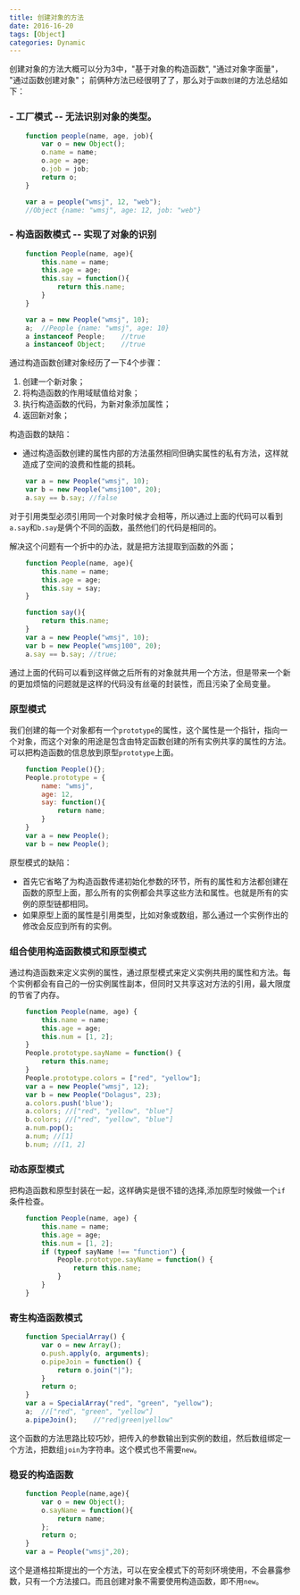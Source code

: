 ```yaml
---
title: 创建对象的方法
date: 2016-16-20
tags: [Object]
categories: Dynamic
---
```


创建对象的方法大概可以分为3中，"基于对象的构造函数", "通过对象字面量"， "通过函数创建对象"；
前俩种方法已经很明了了，那么对于`函数创建`的方法总结如下：

### - 工厂模式 -- 无法识别对象的类型。

```javascript
    function people(name, age, job){
        var o = new Object();
        o.name = name;
        o.age = age;
        o.job = job;
        return o;
    }

    var a = people("wmsj", 12, "web");
    //Object {name: "wmsj", age: 12, job: "web"}
```

### - 构造函数模式 -- 实现了对象的识别

```javascript
    function People(name, age){
        this.name = name;
        this.age = age;
        this.say = function(){
            return this.name;
        }
    }

    var a = new People("wmsj", 10);
    a;  //People {name: "wmsj", age: 10}
    a instanceof People;    //true
    a instanceof Object;    //true
```

通过构造函数创建对象经历了一下4个步骤：
1. 创建一个新对象；
2. 将构造函数的作用域赋值给对象；
3. 执行构造函数的代码，为新对象添加属性；
4. 返回新对象；

构造函数的缺陷：
- 通过构造函数创建的属性内部的方法虽然相同但确实属性的私有方法，这样就造成了空间的浪费和性能的损耗。

```javascript
    var a = new People("wmsj", 10);
    var b = new People("wmsj100", 20);
    a.say == b.say; //false
```

对于引用类型必须引用同一个对象时候才会相等，所以通过上面的代码可以看到`a.say`和`b.say`是俩个不同的函数，虽然他们的代码是相同的。

解决这个问题有一个折中的办法，就是把方法提取到函数的外面；

```javascript
    function People(name, age){
        this.name = name;
        this.age = age;
        this.say = say;
    }

    function say(){
        return this.name;
    }
    var a = new People("wmsj", 10);
    var b = new People("wmsj100", 20);
    a.say == b.say; //true;
```

通过上面的代码可以看到这样做之后所有的对象就共用一个方法，但是带来一个新的更加烦恼的问题就是这样的代码没有丝毫的封装性，而且污染了全局变量。

### 原型模式

我们创建的每一个对象都有一个`prototype`的属性，这个属性是一个指针，指向一个对象，而这个对象的用途是包含由特定函数创建的所有实例共享的属性的方法。可以把构造函数的信息放到原型`prototype`上面。

```javascript
    function People(){};
    People.prototype = {
        name: "wmsj",
        age: 12,
        say: function(){
            return name;
        }
    }
    var a = new People();
    var b = new People();
```

原型模式的缺陷：
- 首先它省略了为构造函数传递初始化参数的环节，所有的属性和方法都创建在函数的原型上面，那么所有的实例都会共享这些方法和属性。也就是所有的实例的原型链都相同。
- 如果原型上面的属性是引用类型，比如对象或数组，那么通过一个实例作出的修改会反应到所有的实例。

### 组合使用构造函数模式和原型模式

通过构造函数来定义实例的属性，通过原型模式来定义实例共用的属性和方法。每个实例都会有自己的一份实例属性副本，但同时又共享这对方法的引用，最大限度的节省了内存。
```javascript
    function People(name, age) {
        this.name = name;
        this.age = age;
        this.num = [1, 2];
    }
    People.prototype.sayName = function() {
        return this.name;
    }
    People.prototype.colors = ["red", "yellow"];
    var a = new People("wmsj", 12);
    var b = new People("Dolagus", 23);
    a.colors.push('blue');
    a.colors; //["red", "yellow", "blue"]
    b.colors; //["red", "yellow", "blue"]
    a.num.pop();
    a.num; //[1]
    b.num; //[1, 2]
```

### 动态原型模式

把构造函数和原型封装在一起，这样确实是很不错的选择,添加原型时候做一个`if`条件检查。

```javascript
    function People(name, age) {
        this.name = name;
        this.age = age;
        this.num = [1, 2];
        if (typeof sayName !== "function") {
            People.prototype.sayName = function() {
                return this.name;
            }
        }
    }
```

### 寄生构造函数模式

```javascript
    function SpecialArray() {
        var o = new Array();
        o.push.apply(o, arguments);
        o.pipeJoin = function() {
            return o.join("|");
        }
        return o;
    }
    var a = SpecialArray("red", "green", "yellow");
    a;  //["red", "green", "yellow"]
    a.pipeJoin();    //"red|green|yellow"
```

这个函数的方法思路比较巧妙，把传入的参数输出到实例的数组，然后数组绑定一个方法，把数组`join`为字符串。这个模式也不需要`new`。

### 稳妥的构造函数

```javascript
    function People(name,age){
        var o = new Object();
        o.sayName = function(){
            return name;
        };
        return o;
    }
    var a = People("wmsj",20);
```

这个是道格拉斯提出的一个方法，可以在安全模式下的苛刻环境使用，不会暴露参数，只有一个方法接口。而且创建对象不需要使用构造函数，即不用`new`。
